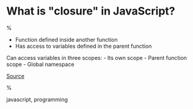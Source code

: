 # What is "closure" in JavaScript?

%

- Function defined inside another function
- Has access to variables defined in the parent function

Can access variables in three scopes:
    - Its own scope
    - Parent function scope
    - Global namespace

[Source](https://www.codementor.io/nihantanu/21-essential-javascript-tech-interview-practice-questions-answers-du107p62z)

%

javascript, programming
